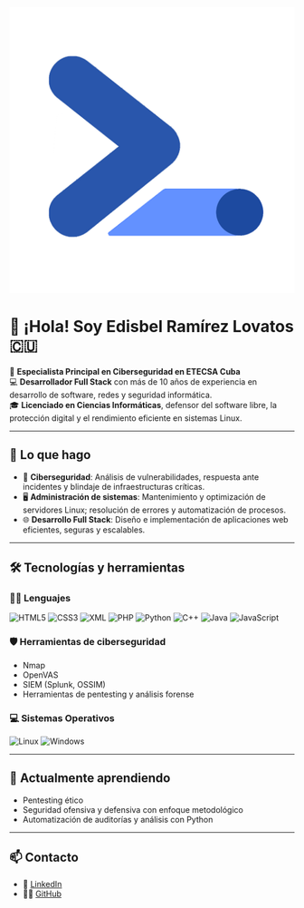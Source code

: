 [![InfotecStudio Logo](https://raw.githubusercontent.com/edisbelramirezdev/edisbelramirezdev/main/logo.png)](https://infotecstudio.nat.cu)



# 👋 ¡Hola! Soy **Edisbel Ramírez Lovatos** 🇨🇺

🎯 **Especialista Principal en Ciberseguridad en ETECSA Cuba**  
💻 **Desarrollador Full Stack** con más de 10 años de experiencia en desarrollo de software, redes y seguridad informática.  
🎓 **Licenciado en Ciencias Informáticas**, defensor del software libre, la protección digital y el rendimiento eficiente en sistemas Linux.

---

## 🚀 Lo que hago

- 🔐 **Ciberseguridad**: Análisis de vulnerabilidades, respuesta ante incidentes y blindaje de infraestructuras críticas.  
- 🖥️ **Administración de sistemas**: Mantenimiento y optimización de servidores Linux; resolución de errores y automatización de procesos.  
- 🌐 **Desarrollo Full Stack**: Diseño e implementación de aplicaciones web eficientes, seguras y escalables.

---

## 🛠️ Tecnologías y herramientas

### 👨‍💻 Lenguajes
<p align="left">
  <img src="https://cdn.jsdelivr.net/gh/devicons/devicon/icons/html5/html5-original.svg" width="40" alt="HTML5"/>
  <img src="https://cdn.jsdelivr.net/gh/devicons/devicon/icons/css3/css3-original.svg" width="40" alt="CSS3"/>
  <img src="https://cdn.jsdelivr.net/gh/devicons/devicon/icons/xml/xml-original.svg" width="40" alt="XML"/>
  <img src="https://cdn.jsdelivr.net/gh/devicons/devicon/icons/php/php-original.svg" width="40" alt="PHP"/>
  <img src="https://cdn.jsdelivr.net/gh/devicons/devicon/icons/python/python-original.svg" width="40" alt="Python"/>
  <img src="https://cdn.jsdelivr.net/gh/devicons/devicon/icons/cplusplus/cplusplus-original.svg" width="40" alt="C++"/>
  <img src="https://cdn.jsdelivr.net/gh/devicons/devicon/icons/java/java-original.svg" width="40" alt="Java"/>
  <img src="https://cdn.jsdelivr.net/gh/devicons/devicon/icons/javascript/javascript-original.svg" width="40" alt="JavaScript"/>
</p>

### 🛡️ Herramientas de ciberseguridad
- Nmap
- OpenVAS
- SIEM (Splunk, OSSIM)
- Herramientas de pentesting y análisis forense

### 💻 Sistemas Operativos
<p align="left">
  <img src="https://cdn.jsdelivr.net/gh/devicons/devicon/icons/linux/linux-original.svg" width="40" alt="Linux"/>
  <img src="https://cdn.jsdelivr.net/gh/devicons/devicon/icons/windows8/windows8-original.svg" width="40" alt="Windows"/>
</p>

---

## 🌱 Actualmente aprendiendo

- Pentesting ético
- Seguridad ofensiva y defensiva con enfoque metodológico
- Automatización de auditorías y análisis con Python

---
## 📫 Contacto

- 💼 [LinkedIn](https://www.linkedin.com/in/edisbel-ramirez-lovatos-2b680217b/)  
- 🧑‍💻 [GitHub](https://github.com/edisbelramirezdev/)


